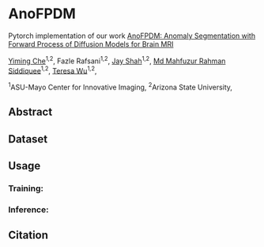 # AnoFPDM

Pytorch implementation of our work [AnoFPDM: Anomaly Segmentation with Forward Process of Diffusion Models for Brain MRI](https://arxiv.org/abs/2404.15683)

[Yiming Che](https://soloche.github.io/)<sup>1,2</sup>, 
Fazle Rafsani<sup>1,2</sup>, 
[Jay Shah](https://www.public.asu.edu/~jgshah1/)<sup>1,2</sup>, 
[Md Mahfuzur Rahman Siddiquee](https://mrahmans.me/)<sup>1,2</sup>,
[Teresa Wu](https://labs.engineering.asu.edu/wulab/person/teresa-wu-2/)<sup>1,2</sup>,

<sup>1</sup>ASU-Mayo Center for Innovative Imaging,
<sup>2</sup>Arizona State University,

## Abstract
<!-- The code is written by Yiming and is mainly adapted from [Guided Diffusion by OpenAI](https://github.com/openai/guided-diffusion). -->

## Dataset

## Usage

### Training:

### Inference:

## Citation
